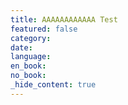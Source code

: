 ```yaml
---
title: AAAAAAAAAAAA Test
featured: false
category:
date:
language:
en_book:
no_book:
_hide_content: true
---
```

